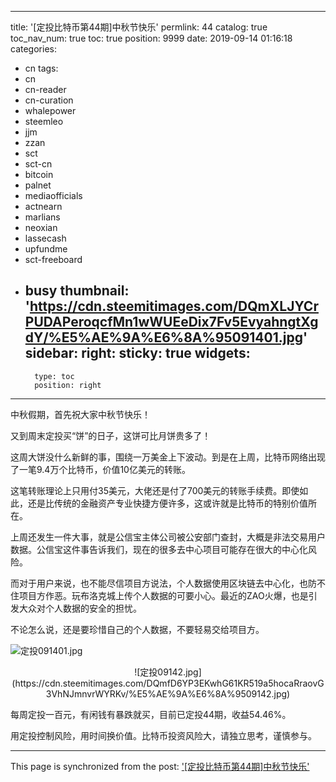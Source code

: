 
---
title: '[定投比特币第44期]中秋节快乐'
permlink: 44
catalog: true
toc_nav_num: true
toc: true
position: 9999
date: 2019-09-14 01:16:18
categories:
- cn
tags:
- cn
- cn-reader
- cn-curation
- whalepower
- steemleo
- jjm
- zzan
- sct
- sct-cn
- bitcoin
- palnet
- mediaofficials
- actnearn
- marlians
- neoxian
- lassecash
- upfundme
- sct-freeboard
- busy
thumbnail: 'https://cdn.steemitimages.com/DQmXLJYCrPUDAPeroqcfMn1wWUEeDix7Fv5EvyahngtXgdY/%E5%AE%9A%E6%8A%95091401.jpg'
sidebar:
    right:
        sticky: true
widgets:
    -
        type: toc
        position: right
---


中秋假期，首先祝大家中秋节快乐！

又到周末定投买“饼”的日子，这饼可比月饼贵多了！

这周大饼没什么新鲜的事，围绕一万美金上下波动。到是在上周，比特币网络出现了一笔9.4万个比特币，价值10亿美元的转账。

这笔转账理论上只用付35美元，大佬还是付了700美元的转账手续费。即使如此，还是比传统的金融资产专业快捷方便许多，这或许就是比特币的特别价值所在。

上周还发生一件大事，就是公信宝主体公司被公安部门查封，大概是非法交易用户数据。公信宝这件事告诉我们，现在的很多去中心项目可能存在很大的中心化风险。

而对于用户来说，也不能尽信项目方说法，个人数据使用区块链去中心化，也防不住项目方作恶。玩布洛克城上传个人数据的可要小心。最近的ZAO火爆，也是引发大众对个人数据的安全的担忧。

不论怎么说，还是要珍惜自己的个人数据，不要轻易交给项目方。


![定投091401.jpg](https://cdn.steemitimages.com/DQmXLJYCrPUDAPeroqcfMn1wWUEeDix7Fv5EvyahngtXgdY/%E5%AE%9A%E6%8A%95091401.jpg)

<center>![定投09142.jpg](https://cdn.steemitimages.com/DQmfD6YP3EKwhG61KR519a5hocaRraovG3VhNJmnvrWYRKv/%E5%AE%9A%E6%8A%9509142.jpg)</center>

每周定投一百元，有闲钱有暴跌就买，目前已定投44期，收益54.46%。

用定投控制风险，用时间换价值。比特币投资风险大，请独立思考，谨慎参与。

- - -

This page is synchronized from the post: ['[定投比特币第44期]中秋节快乐'](https://steemit.com/@yellowbird/44)
